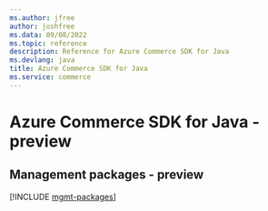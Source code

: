 ```yaml
---
ms.author: jfree
author: joshfree
ms.data: 09/08/2022
ms.topic: reference
description: Reference for Azure Commerce SDK for Java
ms.devlang: java
title: Azure Commerce SDK for Java
ms.service: commerce
---
```

# Azure Commerce SDK for Java - preview

## Management packages - preview
[!INCLUDE [mgmt-packages](commerce-mgmt-index.md)]
